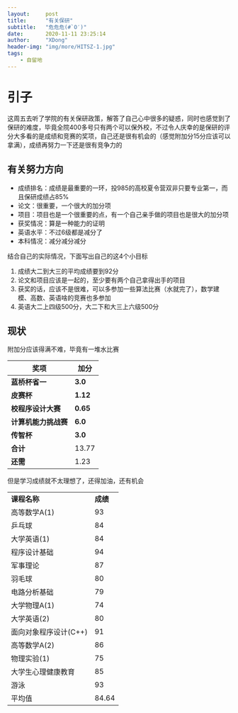 ```yaml
---
layout:     post
title:      "有关保研"
subtitle:   "危危危(#`O′)"
date:       2020-11-11 23:25:14
author:     "XDong"
header-img: "img/more/HITSZ-1.jpg"
tags:
    - 自留地
---
```



# 引子

这周五去听了学院的有关保研政策，解答了自己心中很多的疑惑，同时也感觉到了保研的难度，毕竟全院400多号只有两个可以保外校，不过令人庆幸的是保研的评分大多看的是成绩和竞赛的奖项，自己还是很有机会的（感觉附加分15分应该可以拿满），成绩再努力一下还是很有竞争力的

## 有关努力方向

- 成绩排名：成绩是最重要的一环，投985的高校夏令营双非只要专业第一，而且保研成绩占85%
- 论文：很重要，一个很大的加分项
- 项目：项目也是一个很重要的点，有一个自己亲手做的项目也是很大的加分项
- 获奖情况：算是一种能力的证明
- 英语水平：不过6级都是减分了
- 本科情况：减分减分减分

结合自己的实际情况，下面写出自己的这4个小目标

1. 成绩大二到大三的平均成绩要到92分
2. 论文和项目应该是一起的，至少要有两个自己拿得出手的项目
3. 获奖的话，应该不是很难，可以多参加一些算法比赛（水就完了），数学建模、高数、英语啥的竞赛也多参加
4. 英语大二上四级500分，大二下和大三上六级500分

## 现状

附加分应该得满不难，毕竟有一堆水比赛

| 奖项 | 加分 |
|----------|----------|
| **蓝桥杯省一** | **3.0** |
| **皮赛杯** | **1.12** |
| **校程序设计大赛** | **0.65** |
| **计算机能力挑战赛** | **6.0** |
| **传智杯** | **3.0** |
| **合计** | 13.77 |
| **还需** | 1.23 |

但是学习成绩就不太理想了，还得加油，还有机会

<table>
   <tr>
      <td><b>课程名称</b></td>
      <td><b>成绩</b></td>
   </tr>
   <tr>
      <td>高等数学A(1)</td>
      <td>93</td>
   </tr>
   <tr>
      <td>乒乓球</td>
      <td>84</td>
   </tr>
   <tr>
      <td>大学英语(1)</td>
      <td>84</td>
   </tr>
   <tr>
      <td>程序设计基础</td>
      <td>94</td>
   </tr>
   <tr>
      <td>军事理论</td>
      <td>87</td>
   </tr>
   <tr>
      <td>羽毛球</td>
      <td>80</td>
   </tr>
   <tr>
      <td>电路分析基础</td>
      <td>79</td>
   </tr>
   <tr>
      <td>大学物理A(1)</td>
      <td>74</td>
   </tr>
   <tr>
      <td>大学英语(2)</td>
      <td>80</td>
   </tr>
   <tr>
      <td>面向对象程序设计(C++)</td>
      <td>91</td>
   </tr>
   <tr>
      <td>高等数学A(2)</td>
      <td>86</td>
   </tr>
   <tr>
      <td>物理实验(1)</td>
      <td>75</td>
   </tr>
   <tr>
      <td>大学生心理健康教育</td>
      <td>85</td>
   </tr>
   <tr>
      <td>游泳</td>
      <td>93</td>
   </tr>
   <tr>
      <td>平均值</td>
      <td>84.64</td>
   </tr>
</table>